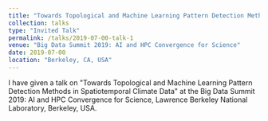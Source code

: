 ```yaml
---
title: "Towards Topological and Machine Learning Pattern Detection Methods in Spatiotemporal Climate Data"
collection: talks
type: "Invited Talk"
permalink: /talks/2019-07-00-talk-1
venue: "Big Data Summit 2019: AI and HPC Convergence for Science"
date: 2019-07-00
location: "Berkeley, CA, USA"
---
```


I have given a talk on "Towards Topological and Machine Learning Pattern Detection Methods in Spatiotemporal Climate Data" at the Big Data Summit 2019: AI and HPC Convergence for Science, Lawrence Berkeley National Laboratory, Berkeley, USA.


